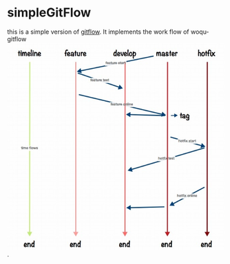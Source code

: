 # simpleGitFlow

this is a simple version of [gitflow](https://github.com/nvie/gitflow.git). It implements the work flow of woqu-gitflow![woqu-gitflow](https://raw.githubusercontent.com/stirp/simpleGitFlow/master/woqu-gitflow.jpg).